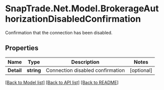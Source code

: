 # SnapTrade.Net.Model.BrokerageAuthorizationDisabledConfirmation
Confirmation that the connection has been disabled.

## Properties

Name | Type | Description | Notes
------------ | ------------- | ------------- | -------------
**Detail** | **string** | Connection disabled confirmation | [optional] 

[[Back to Model list]](../README.md#documentation-for-models) [[Back to API list]](../README.md#documentation-for-api-endpoints) [[Back to README]](../README.md)

